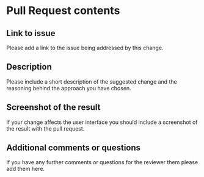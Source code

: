 # Pull Request contents

## Link to issue

Please add a link to the issue being addressed by this change.

## Description

Please include a short description of the suggested change and the reasoning
behind the approach you have chosen.

## Screenshot of the result

If your change affects the user interface you should include a screenshot of
the result with the pull request.

## Additional comments or questions

If you have any further comments or questions for the reviewer them please add
them here.
